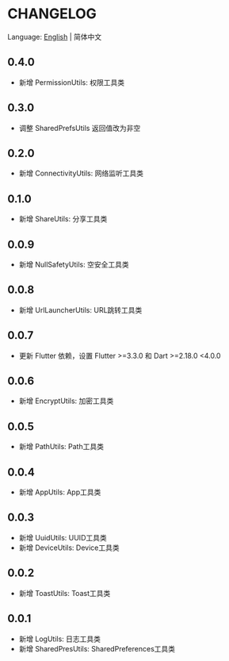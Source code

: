 # CHANGELOG

Language: [English](CHANGELOG.md) | 简体中文

## 0.4.0
- 新增 PermissionUtils: 权限工具类

## 0.3.0
- 调整 SharedPrefsUtils 返回值改为非空

## 0.2.0
- 新增 ConnectivityUtils: 网络监听工具类

## 0.1.0
- 新增 ShareUtils: 分享工具类

## 0.0.9
- 新增 NullSafetyUtils: 空安全工具类

## 0.0.8
- 新增 UrlLauncherUtils: URL跳转工具类

## 0.0.7
- 更新 Flutter 依赖，设置 Flutter >=3.3.0 和 Dart >=2.18.0 <4.0.0

## 0.0.6
- 新增 EncryptUtils: 加密工具类

## 0.0.5
- 新增 PathUtils: Path工具类

## 0.0.4
- 新增 AppUtils: App工具类

## 0.0.3
- 新增 UuidUtils: UUID工具类
- 新增 DeviceUtils: Device工具类

## 0.0.2
- 新增 ToastUtils: Toast工具类

## 0.0.1
- 新增 LogUtils: 日志工具类
- 新增 SharedPresUtils: SharedPreferences工具类
